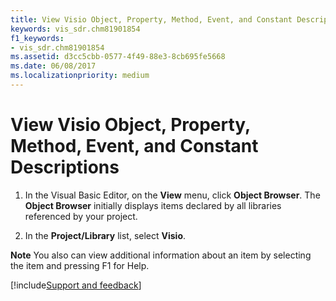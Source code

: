 ```yaml
---
title: View Visio Object, Property, Method, Event, and Constant Descriptions
keywords: vis_sdr.chm81901854
f1_keywords:
- vis_sdr.chm81901854
ms.assetid: d3cc5cbb-0577-4f49-88e3-8cb695fe5668
ms.date: 06/08/2017
ms.localizationpriority: medium
---
```



# View Visio Object, Property, Method, Event, and Constant Descriptions

1. In the Visual Basic Editor, on the **View** menu, click **Object Browser**. The **Object Browser** initially displays items declared by all libraries referenced by your project.
    
2. In the **Project/Library** list, select **Visio**.
    

 **Note**   You also can view additional information about an item by selecting the item and pressing F1 for Help.

[!include[Support and feedback](~/includes/feedback-boilerplate.md)]